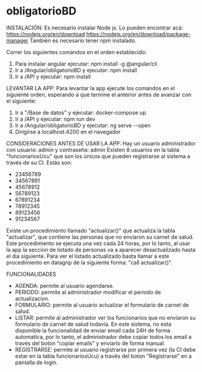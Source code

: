 # obligatorioBD

INSTALACIÓN:
Es necesario instalar Node js. Lo pueden encontrar acá: https://nodejs.org/en/download https://nodejs.org/en/download/package-manager
También es necesario tener npm instalado. 

Correr los siguientes comandos en el orden establecido:
1) Para instalar angular ejecutar: npm install -g @angular/cli
2) Ir a /Angular/obligatorioBD y ejecutar: npm install
3) Ir a /API y ejecutar: npm install


LEVANTAR LA APP:
Para levantar la app ejecute los comandos en el siguiente orden, esperando a que termine el anterior antes de avanzar con el siguiente:
1) Ir a "/Base de datos" y ejecutar: docker-compose up
2) Ir a /API y ejecutar: npm run dev
3) Ir a /Angular/obligatorioBD y ejecutar: ng serve --open
4) Dirigirse a localhost:4200 en el navegador

CONSIDERACIONES ANTES DE USAR LA APP:
Hay un usuario administrador con usuario: admin y contraseña: admin
Existen 8 usuarios en la tabla "funcionariosUcu" que son los únicos que pueden registrarse al sistema a través de su CI. 
Estás son: 
  - 23456789
  - 34567891
  - 45678912
  - 56789123
  - 67891234
  - 78912345
  - 89123456
  - 91234567

Existe un procedimiento llamado "actualizar()" que actualiza la tabla "actualizar", que contiene las personas que no enviaron su carnet de salud.
Este procedimiento se ejecuta una vez cada 24 horas, por lo tanto, al usar la app la seccion de listado de personas va a aparecer desactualizado 
hasta el dia siguiente.
Para ver el listado actualizado basta llamar a este procedimiento en datagrip de la siguiente forma: "call actualizar()".

FUNCIONALIDADES
- AGENDA: permite al usuario agendarse.
- PERIODO: permite al administrador modificar el periodo de actualizacion.
- FORMULARIO: permite al usuario actualizar el formulario de carnet de salud.
- LISTAR: permite al administrador ver los funcionarios que no enviaron su formulario de carnet de salud todavía. En este sistema, no esta disponible la
  funcionalidad de enviar email cada 24H de forma automatica, por lo tanto, el administrador debe copiar todos los email a través del boton "copiar emails" y
  enviarlo de forma manual.
- REGISTRARSE: permite al usuario registrarse por primera vez (la CI debe estar en la tabla funcionariosUcu) a través del boton "Registrarse" en a pantalla de login.



